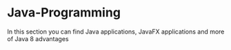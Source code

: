 # Java-Programming
In this section you can find Java applications, JavaFX applications and more of Java 8 advantages
